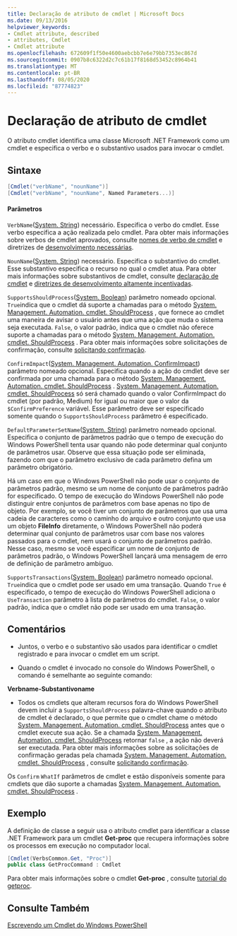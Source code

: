 ```yaml
---
title: Declaração de atributo de cmdlet | Microsoft Docs
ms.date: 09/13/2016
helpviewer_keywords:
- Cmdlet attribute, described
- attributes, Cmdlet
- Cmdlet attribute
ms.openlocfilehash: 672609f1f50e4600aebcbb7e6e79bb7353ec867d
ms.sourcegitcommit: 0907b8c6322d2c7c61b17f8168d53452c8964b41
ms.translationtype: MT
ms.contentlocale: pt-BR
ms.lasthandoff: 08/05/2020
ms.locfileid: "87774823"
---
```

# <a name="cmdlet-attribute-declaration"></a>Declaração de atributo de cmdlet

O atributo cmdlet identifica uma classe Microsoft .NET Framework como um cmdlet e especifica o verbo e o substantivo usados para invocar o cmdlet.

## <a name="syntax"></a>Sintaxe

```csharp
[Cmdlet("verbName", "nounName")]
[Cmdlet("verbName", "nounName", Named Parameters...)]
```

#### <a name="parameters"></a>Parâmetros

`VerbName`([System. String](/dotnet/api/System.String)) necessário. Especifica o verbo do cmdlet. Esse verbo especifica a ação realizada pelo cmdlet. Para obter mais informações sobre verbos de cmdlet aprovados, consulte [nomes de verbo de cmdlet](./approved-verbs-for-windows-powershell-commands.md) e diretrizes de [desenvolvimento necessárias](./required-development-guidelines.md).

`NounName`([System. String](/dotnet/api/System.String)) necessário. Especifica o substantivo do cmdlet. Esse substantivo especifica o recurso no qual o cmdlet atua. Para obter mais informações sobre substantivos de cmdlet, consulte [declaração de cmdlet](./cmdlet-class-declaration.md) e [diretrizes de desenvolvimento altamente incentivadas](./strongly-encouraged-development-guidelines.md).

`SupportsShouldProcess`([System. Boolean](/dotnet/api/System.Boolean)) parâmetro nomeado opcional. `True`indica que o cmdlet dá suporte a chamadas para o método [System. Management. Automation. cmdlet. ShouldProcess](/dotnet/api/System.Management.Automation.Cmdlet.ShouldProcess) , que fornece ao cmdlet uma maneira de avisar o usuário antes que uma ação que muda o sistema seja executada. `False`, o valor padrão, indica que o cmdlet não oferece suporte a chamadas para o método [System. Management. Automation. cmdlet. ShouldProcess](/dotnet/api/System.Management.Automation.Cmdlet.ShouldProcess) . Para obter mais informações sobre solicitações de confirmação, consulte [solicitando confirmação](./requesting-confirmation-from-cmdlets.md).

`ConfirmImpact`([System. Management. Automation. ConfirmImpact](/dotnet/api/System.Management.Automation.ConfirmImpact)) parâmetro nomeado opcional. Especifica quando a ação do cmdlet deve ser confirmada por uma chamada para o método [System. Management. Automation. cmdlet. ShouldProcess](/dotnet/api/System.Management.Automation.Cmdlet.ShouldProcess) . [System. Management. Automation. cmdlet. ShouldProcess](/dotnet/api/System.Management.Automation.Cmdlet.ShouldProcess) só será chamado quando o valor ConfirmImpact do cmdlet (por padrão, Medium) for igual ou maior que o valor da `$ConfirmPreference` variável. Esse parâmetro deve ser especificado somente quando o `SupportsShouldProcess` parâmetro é especificado.

`DefaultParameterSetName`([System. String](/dotnet/api/System.String)) parâmetro nomeado opcional. Especifica o conjunto de parâmetros padrão que o tempo de execução do Windows PowerShell tenta usar quando não pode determinar qual conjunto de parâmetros usar. Observe que essa situação pode ser eliminada, fazendo com que o parâmetro exclusivo de cada parâmetro defina um parâmetro obrigatório.

Há um caso em que o Windows PowerShell não pode usar o conjunto de parâmetros padrão, mesmo se um nome de conjunto de parâmetros padrão for especificado. O tempo de execução do Windows PowerShell não pode distinguir entre conjuntos de parâmetros com base apenas no tipo de objeto. Por exemplo, se você tiver um conjunto de parâmetros que usa uma cadeia de caracteres como o caminho do arquivo e outro conjunto que usa um objeto **FileInfo** diretamente, o Windows PowerShell não poderá determinar qual conjunto de parâmetros usar com base nos valores passados para o cmdlet, nem usará o conjunto de parâmetros padrão. Nesse caso, mesmo se você especificar um nome de conjunto de parâmetros padrão, o Windows PowerShell lançará uma mensagem de erro de definição de parâmetro ambíguo.

`SupportsTransactions`([System. Boolean](/dotnet/api/System.Boolean)) parâmetro nomeado opcional. `True`indica que o cmdlet pode ser usado em uma transação. Quando `True` é especificado, o tempo de execução do Windows PowerShell adiciona o `UseTransaction` parâmetro à lista de parâmetros do cmdlet. `False`, o valor padrão, indica que o cmdlet não pode ser usado em uma transação.

## <a name="remarks"></a>Comentários

- Juntos, o verbo e o substantivo são usados para identificar o cmdlet registrado e para invocar o cmdlet em um script.

- Quando o cmdlet é invocado no console do Windows PowerShell, o comando é semelhante ao seguinte comando:

**Verbname-Substantivoname**

- Todos os cmdlets que alteram recursos fora do Windows PowerShell devem incluir a `SupportsShouldProcess` palavra-chave quando o atributo de cmdlet é declarado, o que permite que o cmdlet chame o método [System. Management. Automation. cmdlet. ShouldProcess](/dotnet/api/System.Management.Automation.Cmdlet.ShouldProcess) antes que o cmdlet execute sua ação. Se a chamada [System. Management. Automation. cmdlet. ShouldProcess](/dotnet/api/System.Management.Automation.Cmdlet.ShouldProcess) retornar `false` , a ação não deverá ser executada. Para obter mais informações sobre as solicitações de confirmação geradas pela chamada [System. Management. Automation. cmdlet. ShouldProcess](/dotnet/api/System.Management.Automation.Cmdlet.ShouldProcess) , consulte [solicitando confirmação](./requesting-confirmation-from-cmdlets.md).

Os `Confirm` `WhatIf` parâmetros de cmdlet e estão disponíveis somente para cmdlets que dão suporte a chamadas [System. Management. Automation. cmdlet. ShouldProcess](/dotnet/api/System.Management.Automation.Cmdlet.ShouldProcess) .

## <a name="example"></a>Exemplo

A definição de classe a seguir usa o atributo cmdlet para identificar a classe .NET Framework para um cmdlet **Get-proc** que recupera informações sobre os processos em execução no computador local.

```csharp
[Cmdlet(VerbsCommon.Get, "Proc")]
public class GetProcCommand : Cmdlet
```

Para obter mais informações sobre o cmdlet **Get-proc** , consulte [tutorial do getproc](./getproc-tutorial.md).

## <a name="see-also"></a>Consulte Também

[Escrevendo um Cmdlet do Windows PowerShell](./writing-a-windows-powershell-cmdlet.md)
